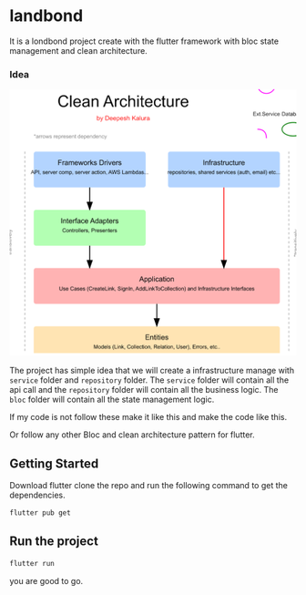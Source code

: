 # landbond

It is a londbond project create with the flutter framework with bloc state management and clean architecture.

### Idea 

![Project Image](/image/clean-architecture-diagram.png)

The project has simple idea that we will create a infrastructure manage with `service` folder and `repository` folder. The `service` folder will contain all the api call and the `repository` folder will contain all the business logic. The `bloc` folder will contain all the state management logic.

If my code is not follow these make it like this and make the code like this. 

Or follow any other Bloc and clean architecture pattern for flutter.


## Getting Started 
Download flutter clone the repo and run the following command to get the dependencies. 

```bash
flutter pub get
```

## Run the project
```bash
flutter run
```

you are good to go.
 



